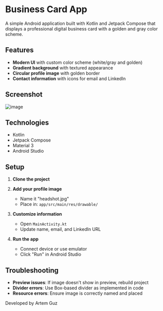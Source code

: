 # Business Card App

A simple Android application built with Kotlin and Jetpack Compose that displays a professional digital business card with a golden and gray color scheme.

## Features

- **Modern UI** with custom color scheme (white/gray and golden)
- **Gradient background** with textured appearance
- **Circular profile image** with golden border
- **Contact information** with icons for email and LinkedIn

## Screenshot

![image](https://github.com/user-attachments/assets/cf8d2686-9e0b-4850-b776-f0d50d5a58b6)

## Technologies

- Kotlin
- Jetpack Compose
- Material 3
- Android Studio

## Setup

1. **Clone the project**

2. **Add your profile image**
    - Name it "headshot.jpg"
    - Place in: `app/src/main/res/drawable/`

3. **Customize information**
    - Open `MainActivity.kt`
    - Update name, email, and LinkedIn URL

4. **Run the app**
    - Connect device or use emulator
    - Click "Run" in Android Studio

## Troubleshooting

- **Preview issues**: If image doesn't show in preview, rebuild project
- **Divider errors**: Use Box-based divider as implemented in code
- **Resource errors**: Ensure image is correctly named and placed


Developed by Artem Guz

